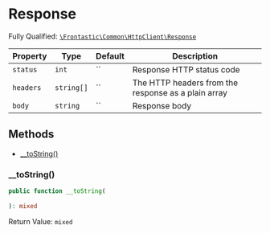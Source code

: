 #  Response

Fully Qualified: [`\Frontastic\Common\HttpClient\Response`](../../../src/php/HttpClient/Response.php)



Property|Type|Default|Description
--------|----|-------|-----------
`status`|`int`|``|Response HTTP status code
`headers`|`string[]`|``|The HTTP headers from the response as a plain array
`body`|`string`|``|Response body

## Methods

* [__toString()](#tostring)


### __toString()


```php
public function __toString(
    
): mixed
```







Return Value: `mixed`

